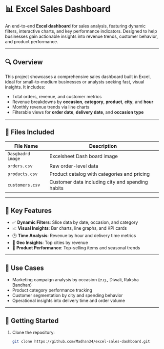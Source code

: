 # 📊 Excel Sales Dashboard

An end-to-end **Excel dashboard** for sales analysis, featuring dynamic filters, interactive charts, and key performance indicators. Designed to help businesses gain actionable insights into revenue trends, customer behavior, and product performance.

---

## 🔍 Overview

This project showcases a comprehensive sales dashboard built in Excel, ideal for small-to-medium businesses or analysts seeking fast, visual insights. It includes:

- Total orders, revenue, and customer metrics
- Revenue breakdowns by **occasion**, **category**, **product**, **city**, and **hour**
- Monthly revenue trends via line charts
- Filterable views for **order date**, **delivery date**, and **occasion type**

---

## 📁 Files Included

| File Name         | Description                                      |
|------------------|--------------------------------------------------|
| `Dasgbadrd image`| Excelsheet Dash board image      |
| `orders.csv`     | Raw order-level data                             |
| `products.csv`   | Product catalog with categories and pricing      |
| `customers.csv`  | Customer data including city and spending habits |

---

## 📌 Key Features

- ✅ **Dynamic Filters**: Slice data by date, occasion, and category
- 📈 **Visual Insights**: Bar charts, line graphs, and KPI cards
- 🕒 **Time Analysis**: Revenue by hour and delivery time metrics
- 🌆 **Geo Insights**: Top cities by revenue
- 🎯 **Product Performance**: Top-selling items and seasonal trends

---

## 🧠 Use Cases

- Marketing campaign analysis by occasion (e.g., Diwali, Raksha Bandhan)
- Product category performance tracking
- Customer segmentation by city and spending behavior
- Operational insights into delivery time and order volume

---

## 🚀 Getting Started

1. Clone the repository:
   ```bash
   git clone https://github.com/Madhan34/excel-sales-dashboard.git
